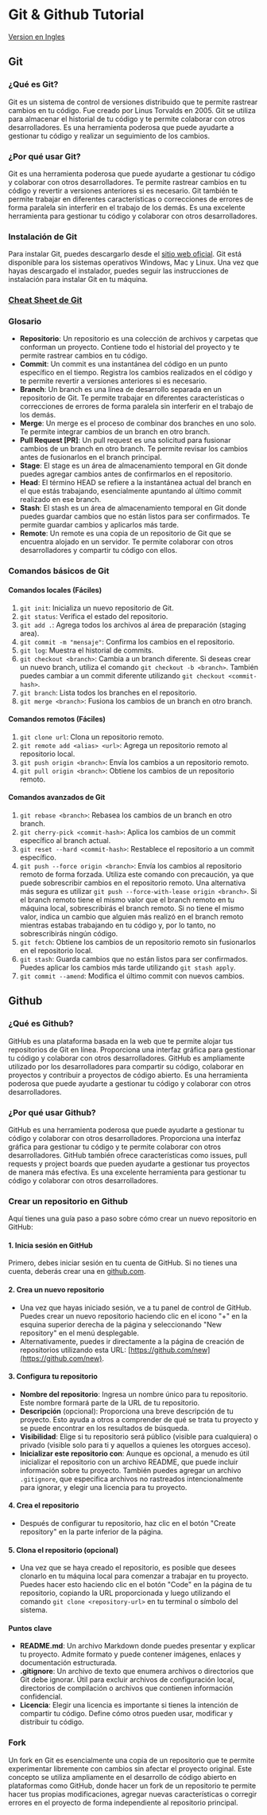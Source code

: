 # Git & Github Tutorial
[Version en Ingles](README.md)

## Git

### ¿Qué es Git?

Git es un sistema de control de versiones distribuido que te permite rastrear cambios en tu código. Fue creado por Linus Torvalds en 2005. Git se utiliza para almacenar el historial de tu código y te permite colaborar con otros desarrolladores. Es una herramienta poderosa que puede ayudarte a gestionar tu código y realizar un seguimiento de los cambios.

### ¿Por qué usar Git?

Git es una herramienta poderosa que puede ayudarte a gestionar tu código y colaborar con otros desarrolladores. Te permite rastrear cambios en tu código y revertir a versiones anteriores si es necesario. Git también te permite trabajar en diferentes características o correcciones de errores de forma paralela sin interferir en el trabajo de los demás. Es una excelente herramienta para gestionar tu código y colaborar con otros desarrolladores.

### Instalación de Git

Para instalar Git, puedes descargarlo desde el [sitio web oficial](https://git-scm.com/downloads). Git está disponible para los sistemas operativos Windows, Mac y Linux. Una vez que hayas descargado el instalador, puedes seguir las instrucciones de instalación para instalar Git en tu máquina.

### [Cheat Sheet de Git](https://www.git-tower.com/blog/media/pages/posts/git-cheat-sheet/b5d32c23dc-1710861692/git-cheat-sheet-large01.avif)

### Glosario

- **Repositorio**: Un repositorio es una colección de archivos y carpetas que conforman un proyecto. Contiene todo el historial del proyecto y te permite rastrear cambios en tu código.
- **Commit**: Un commit es una instantánea del código en un punto específico en el tiempo. Registra los cambios realizados en el código y te permite revertir a versiones anteriores si es necesario.
- **Branch**: Un branch es una línea de desarrollo separada en un repositorio de Git. Te permite trabajar en diferentes características o correcciones de errores de forma paralela sin interferir en el trabajo de los demás.
- **Merge**: Un merge es el proceso de combinar dos branches en uno solo. Te permite integrar cambios de un branch en otro branch.
- **Pull Request [PR]**: Un pull request es una solicitud para fusionar cambios de un branch en otro branch. Te permite revisar los cambios antes de fusionarlos en el branch principal.
- **Stage**: El stage es un área de almacenamiento temporal en Git donde puedes agregar cambios antes de confirmarlos en el repositorio.
- **Head**: El término HEAD se refiere a la instantánea actual del branch en el que estás trabajando, esencialmente apuntando al último commit realizado en ese branch.
- **Stash**: El stash es un área de almacenamiento temporal en Git donde puedes guardar cambios que no están listos para ser confirmados. Te permite guardar cambios y aplicarlos más tarde.
- **Remote**: Un remote es una copia de un repositorio de Git que se encuentra alojado en un servidor. Te permite colaborar con otros desarrolladores y compartir tu código con ellos.

### Comandos básicos de Git

#### Comandos locales (Fáciles)

1. `git init`: Inicializa un nuevo repositorio de Git.
2. `git status`: Verifica el estado del repositorio.
3. `git add .`: Agrega todos los archivos al área de preparación (staging area).
4. `git commit -m "mensaje"`: Confirma los cambios en el repositorio.
5. `git log`: Muestra el historial de commits.
6. `git checkout <branch>`: Cambia a un branch diferente. Si deseas crear un nuevo branch, utiliza el comando `git checkout -b <branch>`. También puedes cambiar a un commit diferente utilizando `git checkout <commit-hash>`.
7. `git branch`: Lista todos los branches en el repositorio.
8. `git merge <branch>`: Fusiona los cambios de un branch en otro branch.

#### Comandos remotos (Fáciles)

1. `git clone url`: Clona un repositorio remoto.
2. `git remote add <alias> <url>`: Agrega un repositorio remoto al repositorio local.
3. `git push origin <branch>`: Envía los cambios a un repositorio remoto.
4. `git pull origin <branch>`: Obtiene los cambios de un repositorio remoto.

#### Comandos avanzados de Git

1. `git rebase <branch>`: Rebasea los cambios de un branch en otro branch.
2. `git cherry-pick <commit-hash>`: Aplica los cambios de un commit específico al branch actual.
3. `git reset --hard <commit-hash>`: Restablece el repositorio a un commit específico.
4. `git push --force origin <branch>`: Envía los cambios al repositorio remoto de forma forzada. Utiliza este comando con precaución, ya que puede sobrescribir cambios en el repositorio remoto. Una alternativa más segura es utilizar `git push --force-with-lease origin <branch>`. Si el branch remoto tiene el mismo valor que el branch remoto en tu máquina local, sobrescribirás el branch remoto. Si no tiene el mismo valor, indica un cambio que alguien más realizó en el branch remoto mientras estabas trabajando en tu código y, por lo tanto, no sobrescribirás ningún código.
5. `git fetch`: Obtiene los cambios de un repositorio remoto sin fusionarlos en el repositorio local.
6. `git stash`: Guarda cambios que no están listos para ser confirmados. Puedes aplicar los cambios más tarde utilizando `git stash apply`.
7. `git commit --amend`: Modifica el último commit con nuevos cambios.

## Github

### ¿Qué es Github?

GitHub es una plataforma basada en la web que te permite alojar tus repositorios de Git en línea. Proporciona una interfaz gráfica para gestionar tu código y colaborar con otros desarrolladores. GitHub es ampliamente utilizado por los desarrolladores para compartir su código, colaborar en proyectos y contribuir a proyectos de código abierto. Es una herramienta poderosa que puede ayudarte a gestionar tu código y colaborar con otros desarrolladores.

### ¿Por qué usar Github?

GitHub es una herramienta poderosa que puede ayudarte a gestionar tu código y colaborar con otros desarrolladores. Proporciona una interfaz gráfica para gestionar tu código y te permite colaborar con otros desarrolladores. GitHub también ofrece características como issues, pull requests y project boards que pueden ayudarte a gestionar tus proyectos de manera más efectiva. Es una excelente herramienta para gestionar tu código y colaborar con otros desarrolladores.

### Crear un repositorio en Github

Aquí tienes una guía paso a paso sobre cómo crear un nuevo repositorio en GitHub:

#### 1. Inicia sesión en GitHub
Primero, debes iniciar sesión en tu cuenta de GitHub. Si no tienes una cuenta, deberás crear una en [github.com](https://github.com/).

#### 2. Crea un nuevo repositorio
- Una vez que hayas iniciado sesión, ve a tu panel de control de GitHub. Puedes crear un nuevo repositorio haciendo clic en el icono "+" en la esquina superior derecha de la página y seleccionando "New repository" en el menú desplegable.
- Alternativamente, puedes ir directamente a la página de creación de repositorios utilizando esta URL: [https://github.com/new](https://github.com/new).

#### 3. Configura tu repositorio
- **Nombre del repositorio**: Ingresa un nombre único para tu repositorio. Este nombre formará parte de la URL de tu repositorio.
- **Descripción** (opcional): Proporciona una breve descripción de tu proyecto. Esto ayuda a otros a comprender de qué se trata tu proyecto y se puede encontrar en los resultados de búsqueda.
- **Visibilidad**: Elige si tu repositorio será público (visible para cualquiera) o privado (visible solo para ti y aquellos a quienes les otorgues acceso).
- **Inicializar este repositorio con**: Aunque es opcional, a menudo es útil inicializar el repositorio con un archivo README, que puede incluir información sobre tu proyecto. También puedes agregar un archivo `.gitignore`, que especifica archivos no rastreados intencionalmente para ignorar, y elegir una licencia para tu proyecto.

#### 4. Crea el repositorio
- Después de configurar tu repositorio, haz clic en el botón "Create repository" en la parte inferior de la página.

#### 5. Clona el repositorio (opcional)
- Una vez que se haya creado el repositorio, es posible que desees clonarlo en tu máquina local para comenzar a trabajar en tu proyecto. Puedes hacer esto haciendo clic en el botón "Code" en la página de tu repositorio, copiando la URL proporcionada y luego utilizando el comando `git clone <repository-url>` en tu terminal o símbolo del sistema.

#### Puntos clave
- **README.md**: Un archivo Markdown donde puedes presentar y explicar tu proyecto. Admite formato y puede contener imágenes, enlaces y documentación estructurada.
- **.gitignore**: Un archivo de texto que enumera archivos o directorios que Git debe ignorar. Útil para excluir archivos de configuración local, directorios de compilación o archivos que contienen información confidencial.
- **Licencia**: Elegir una licencia es importante si tienes la intención de compartir tu código. Define cómo otros pueden usar, modificar y distribuir tu código.

### Fork
Un fork en Git es esencialmente una copia de un repositorio que te permite experimentar libremente con cambios sin afectar el proyecto original. Este concepto se utiliza ampliamente en el desarrollo de código abierto en plataformas como GitHub, donde hacer un fork de un repositorio te permite hacer tus propias modificaciones, agregar nuevas características o corregir errores en el proyecto de forma independiente al repositorio principal.

